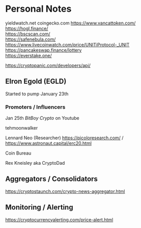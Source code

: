 # Personal Notes

yieldwatch.net
coingecko.com
https://www.vancattoken.com/  
https://hogl.finance/  
https://bscscan.com/  
https://safenebula.com/  
https://www.livecoinwatch.com/price/UNITiProtocol-_UNIT  
https://pancakeswap.finance/lottery  
https://everstake.one/  

https://cryptopanic.com/developers/api/  

## Elron Egold (EGLD)

Started to pump January 23th

### Promoters / Influencers

Jan 25th _BitBoy Crypto_ on Youtube

tehmoonwalker

Lennard Neo (Researcher) https://picoloresearch.com/ / https://www.astronaut.capital/erc20.html  

Coin Bureau

Rex Kneisley aka CryptoDad

## Aggregators / Consolidators

https://cryptostaunch.com/crypto-news-aggregator.html  

## Monitoring / Alerting

https://cryptocurrencyalerting.com/price-alert.html  